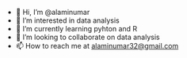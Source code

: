 - 👋 Hi, I’m @alaminumar
- 👀 I’m interested in data analysis
- 🌱 I’m currently learning pyhton and R
- 💞️ I’m looking to collaborate on data analysis
- 📫 How to reach me at alaminumar32@gmail.com

<!---
alaminumar/alaminumar is a ✨ special ✨ repository because its `README.md` (this file) appears on your GitHub profile.
You can click the Preview link to take a look at your changes.
--->
